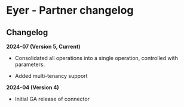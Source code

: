 # Eyer - Partner changelog

<head>
  <meta name="guidename" content="Integration"/>
  <meta name="context" content="GUID-e49a1aca-3ae0-4065-9927-2c13c24074c6"/>
</head>


## Changelog

**2024-07 (Version 5, Current)**

- Consolidated all operations into a single operation, controlled with parameters.

- Added multi-tenancy support

**2024-04 (Version 4)**

- Initial GA release of connector